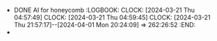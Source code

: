 - DONE AI for honeycomb
  :LOGBOOK:
  CLOCK: [2024-03-21 Thu 04:57:49]
  CLOCK: [2024-03-21 Thu 04:59:45]
  CLOCK: [2024-03-21 Thu 21:57:17]--[2024-04-01 Mon 20:24:09] =>  262:26:52
  :END:
-